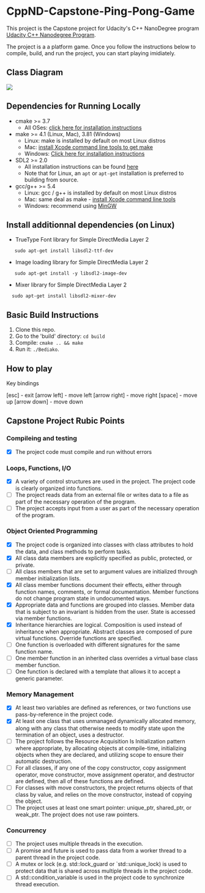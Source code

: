 # CppND-Capstone-Ping-Pong-Game
This project is the Capstone project for Udacity's C++ NanoDegree program [Udacity C++ Nanodegree Program](https://www.udacity.com/course/c-plus-plus-nanodegree--nd213).

The project is a a platform game. Once you follow the instructions below to compile, build, and run the project, you can start playing imidiately. 

## Class Diagram
<img src="Pics/class_diagram.jpg"/>

## Dependencies for Running Locally
* cmake >= 3.7
  * All OSes: [click here for installation instructions](https://cmake.org/install/)
* make >= 4.1 (Linux, Mac), 3.81 (Windows)
  * Linux: make is installed by default on most Linux distros
  * Mac: [install Xcode command line tools to get make](https://developer.apple.com/xcode/features/)
  * Windows: [Click here for installation instructions](http://gnuwin32.sourceforge.net/packages/make.htm)
* SDL2 >= 2.0
  * All installation instructions can be found [here](https://wiki.libsdl.org/Installation)
  * Note that for Linux, an `apt` or `apt-get` installation is preferred to building from source.
* gcc/g++ >= 5.4
  * Linux: gcc / g++ is installed by default on most Linux distros
  * Mac: same deal as make - [install Xcode command line tools](https://developer.apple.com/xcode/features/)
  * Windows: recommend using [MinGW](http://www.mingw.org/)


## Install additionnal dependencies (on Linux)

* TrueType Font library for Simple DirectMedia Layer 2
```
   sudo apt-get install libsdl2-ttf-dev
```
* Image loading library for Simple DirectMedia Layer 2
```
   sudo apt-get install -y libsdl2-image-dev
```
* Mixer library for Simple DirectMedia Layer 2
```  
  sudo apt-get install libsdl2-mixer-dev
 ```   

    

## Basic Build Instructions

1. Clone this repo.
2. Go to the 'build' directory: `cd build`
3. Compile: `cmake .. && make`
4. Run it: `./Bediako`.

## How to play

Key bindings

[esc] - exit
[arrow left] - move left
[arrow right] - move right
[space] - move up
[arrow down] - move down


## Capstone Project Rubic Points
### Compileing and testing
- [X] The project code must compile and run without errors

### Loops, Functions, I/O
- [X] A variety of control structures are used in the project. The project code is clearly organized into functions.
- [ ] The project reads data from an external file or writes data to a file as part of the necessary operation of the program.
- [ ] The project accepts input from a user as part of the necessary operation of the program.

### Object Oriented Programming
- [X] The project code is organized into classes with class attributes to hold the data, and class methods to perform tasks.
- [X] All class data members are explicitly specified as public, protected, or private.
- [ ] All class members that are set to argument values are initialized through member initialization lists.
- [X] All class member functions document their effects, either through function names, comments, or formal documentation. Member functions do not change program state in undocumented ways.
- [X] Appropriate data and functions are grouped into classes. Member data that is subject to an invariant is hidden from the user. State is accessed via member functions.
- [X] Inheritance hierarchies are logical. Composition is used instead of inheritance when appropriate. Abstract classes are composed of pure virtual functions. Override functions are specified.
- [ ] One function is overloaded with different signatures for the same function name.
- [ ] One member function in an inherited class overrides a virtual base class member function.
- [ ] One function is declared with a template that allows it to accept a generic parameter.

### Memory Management
- [X] At least two variables are defined as references, or two functions use pass-by-reference in the project code.
- [X] At least one class that uses unmanaged dynamically allocated memory, along with any class that otherwise needs to modify state upon the termination of an object, uses a destructor.
- [ ] The project follows the Resource Acquisition Is Initialization pattern where appropriate, by allocating objects at compile-time, initializing objects when they are declared, and utilizing scope to ensure their automatic destruction.
- [ ] For all classes, if any one of the copy constructor, copy assignment operator, move constructor, move assignment operator, and destructor are defined, then all of these functions are defined.
- [ ] For classes with move constructors, the project returns objects of that class by value, and relies on the move constructor, instead of copying the object.
- [ ] The project uses at least one smart pointer: unique_ptr, shared_ptr, or weak_ptr. The project does not use raw pointers.

### Concurrency
- [ ] The project uses multiple threads in the execution.
- [ ] A promise and future is used to pass data from a worker thread to a parent thread in the project code.
- [ ] A mutex or lock (e.g. std::lock_guard or `std::unique_lock) is used to protect data that is shared across multiple threads in the project code.
- [ ] A std::condition_variable is used in the project code to synchronize thread execution.
